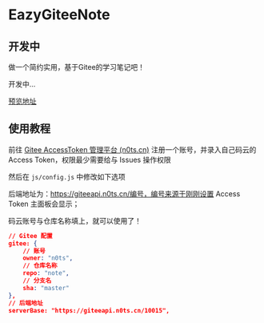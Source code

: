 # EazyGiteeNote

## 开发中

做一个简约实用，基于Gitee的学习笔记吧！

开发中...

[预览地址](https://n0ts.gitee.io/eazy-gitee-note/)



## 使用教程

前往 [Gitee AccessToken 管理平台 (n0ts.cn)](https://gitee.n0ts.cn/) 注册一个账号，并录入自己码云的 Access Token，权限最少需要给与 Issues 操作权限

然后在 `js/config.js` 中修改如下选项

后端地址为：https://giteeapi.n0ts.cn/编号，编号来源于刚刚设置 Access Token 主面板会显示；

码云账号与仓库名称填上，就可以使用了！

```json
// Gitee 配置
gitee: {
    // 账号
    owner: "n0ts",
    // 仓库名称
    repo: "note",
    // 分支名
    sha: "master"
},
// 后端地址
serverBase: "https://giteeapi.n0ts.cn/10015",
```

